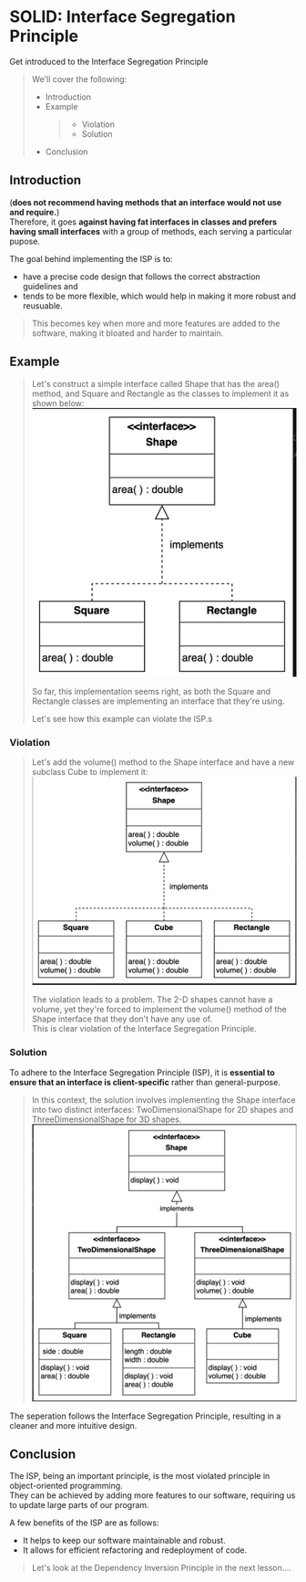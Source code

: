 # SOLID: Interface Segregation Principle

Get introduced to the Interface Segregation Principle

> We'll cover the following:
>
> - Introduction
> - Example
>   > - Violation
>   > - Solution
> - Conclusion

## Introduction

(**does not recommend having methods that an interface would not use and require.**)  
 Therefore, it goes **against having fat interfaces in classes and prefers having small interfaces** with a group of methods, each serving a particular pupose.

The goal behind implementing the ISP is to:

- have a precise code design that follows the correct abstraction guidelines and
- tends to be more flexible, which would help in making it more robust and reusuable.

> This becomes key when more and more features are added to the software, making it bloated and harder to maintain.

## Example

> Let's construct a simple interface called Shape that has the area() method, and Square and Rectangle as the classes to implement it as shown below:
> ![shape interface](./images/4-1-shape%20interface.png)
>
> So far, this implementation seems right, as both the Square and Rectangle classes are implementing an interface that they're using.
>
> Let's see how this example can violate the ISP.s

### Violation

> Let's add the volume() method to the Shape interface and have a new subclass Cube to implement it:
> ![violation of ISP](./images/4-2-violation%20of%20ISP.png)
>
> The violation leads to a problem. The 2-D shapes cannot have a volume, yet they're forced to implement the volume() method of the Shape interface that they don't have any use of.  
>  This is clear violation of the Interface Segregation Principle.

### Solution

To adhere to the Interface Segregation Principle (ISP), it is **essential to ensure that an interface is client-specific** rather than general-purpose.

> In this context, the solution involves implementing the Shape interface into two distinct interfaces: TwoDimensionalShape for 2D shapes and ThreeDimensionalShape for 3D shapes.
> ![solution of the ISP](./images/4-3-solution%20of%20ISP.png)

The seperation follows the Interface Segregation Principle, resulting in a cleaner and more intuitive design.

## Conclusion

The ISP, being an important principle, is the most violated principle in object-oriented programming.  
 They can be achieved by adding more features to our software, requiring us to update large parts of our program.

A few benefits of the ISP are as follows:

- It helps to keep our software maintainable and robust.
- It allows for efficient refactoring and redeployment of code.

> Let's look at the Dependency Inversion Principle in the next lesson....
